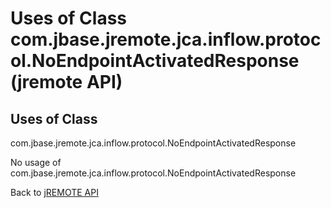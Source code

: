 # Uses of Class com.jbase.jremote.jca.inflow.protocol.NoEndpointActivatedResponse (jremote API)

<PageHeader />

## Uses of Class
com.jbase.jremote.jca.inflow.protocol.NoEndpointActivatedResponse

No usage of com.jbase.jremote.jca.inflow.protocol.NoEndpointActivatedResponse

Back to [jREMOTE API](com_jbase_jremote_package-summary)
